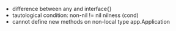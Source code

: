 - difference between any and interface{}
- tautological condition: non-nil != nil nilness (cond)
- cannot define new methods on non-local type app.Application
